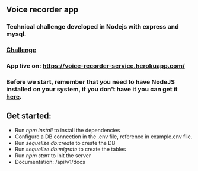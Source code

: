 ## Voice recorder app
### Technical challenge developed in Nodejs with express and mysql.

### [Challenge][challenge]

[challenge]:public/challenge.pdf

### App live on: https://voice-recorder-service.herokuapp.com/

### Before we start, remember that you need to have NodeJS installed on your system, if you don't have it you can get it [here][link].

[link]:https://nodejs.org/es/

## Get started:
- Run *npm install* to install the dependencies
- Configure a DB connection in the .env file, reference in example.env file.
- Run *sequelize db:create* to create the DB
- Run *sequelize db:migrate* to create the tables
- Run *npm start* to init the server
- Documentation: /api/v1/docs
